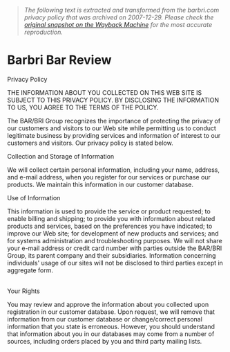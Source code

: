 > *The following text is extracted and transformed from the barbri.com privacy policy that was archived on 2007-12-29. Please check the [original snapshot on the Wayback Machine](https://web.archive.org/web/20071229122705id_/http%3A//barbri.com/app.aspx%3Fcmd%3Dgo_PrivacyPolicy) for the most accurate reproduction.*

# Barbri Bar Review

Privacy Policy

THE INFORMATION ABOUT YOU COLLECTED ON THIS WEB SITE IS SUBJECT TO THIS PRIVACY POLICY. BY DISCLOSING THE INFORMATION TO US, YOU AGREE TO THE TERMS OF THE POLICY.

The BAR/BRI Group recognizes the importance of protecting the privacy of our customers and visitors to our Web site while permitting us to conduct legitimate business by providing services and information of interest to our customers and visitors. Our privacy policy is stated below.

Collection and Storage of Information

We will collect certain personal information, including your name, address, and e-mail address, when you register for our services or purchase our products. We maintain this information in our customer database.

Use of Information

This information is used to provide the service or product requested; to enable billing and shipping; to provide you with information about related products and services, based on the preferences you have indicated; to improve our Web site; for development of new products and services; and for systems administration and troubleshooting purposes. We will not share your e-mail address or credit card number with parties outside the BAR/BRI Group, its parent company and their subsidiaries. Information concerning individuals' usage of our sites will not be disclosed to third parties except in aggregate form.  
 

Your Rights

You may review and approve the information about you collected upon registration in our customer database. Upon request, we will remove that information from our customer database or change/correct personal information that you state is erroneous. However, you should understand that information about you in our databases may come from a number of sources, including orders placed by you and third party mailing lists.

    


